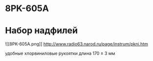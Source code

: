 # 8PK-605A
# Набор надфилей

![[8PK-605A.png]]
http://www.radio63.narod.ru/page/instrum/pkni.htm

удобные хлорвиниловые рукоятки
длина 170 ± 3 мм

